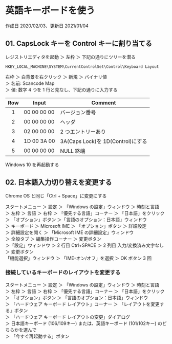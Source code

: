 # 英語キーボードを使う

作成日 2020/02/03、更新日 2021/01/04

## 01. CapsLock キーを Control キーに割り当てる

レジストリエディタを起動 ＞ 左枠 ＞ 下記の通りにツリーを潜る

`HKEY_LOCAL_MACHINE\SYSTEM\CurrentControlSet\Control\Keyboard Layout`

右枠 ＞ 白背景を右クリック ＞ 新規 ＞ バイナリ値\
＞ 名前: Scancode Map\
＞ 値: 数字 4 つを 1 行と見なし、下記の通りに入力する

| Row | Input       | Comment                           |
| :-: | ----------- | --------------------------------- |
|  1  | 00 00 00 00 | バージョン番号                    |
|  2  | 00 00 00 00 | ヘッダ                            |
|  3  | 02 00 00 00 | 2 つエントリーあり                |
|  4  | 1D 00 3A 00 | 3A(Caps Lock)を 1D(Control)にする |
|  5  | 00 00 00 00 | NULL 終端                         |

Windows 10 を再起動する

## 02. 日本語入力切り替えを変更する

Chrome OS と同じ「Ctrl + Space」に変更にする

スタートメニュー ＞ 設定 ＞ 「Windows の設定」ウィンドウ ＞ 時刻と言語\
＞ 左枠 ＞ 言語 ＞ 右枠 ＞ 「優先する言語」コーナー ＞ 「日本語」をクリック\
＞ 「オプション」ボタン ＞「言語のオプション：日本語」ウィンドウ\
＞ キーボード ＞ Microsoft IME ＞ 「オプション」ボタン ＞ 詳細設定\
＞ 詳細設定を開く ＞ 「Microsoft IME の詳細設定」ウィンドウ\
＞ 全般タブ ＞ 編集操作コーナー ＞ 変更ボタン\
＞「設定」ウィンドウ ＞ 2 行目 Ctrl+SPACE ＞ 2 列目 入力/変換済み文字なし ＞ 変更ボタン\
「機能選択」ウィンドウ ＞ 「IME-オン/オフ」を選択 ＞ OK ボタン 3 回

### 接続しているキーボードのレイアウトを変更する

スタートメニュー ＞ 設定 ＞ 「Windows の設定」ウィンドウ ＞ 時刻と言語\
＞ 左枠 ＞ 言語 ＞ 右枠 ＞ 「優先する言語」コーナー ＞ 「日本語」をクリック\
＞ 「オプション」ボタン ＞ 「言語のオプション：日本語」ウィンドウ\
＞ 「ハードウェア キーボード レイアウト」コーナー ＞ 「レイアウトを変更する」ボタン\
＞ 「ハードウェア キーボード レイアウトの変更」ダイアログ\
＞ 日本語キーボード (106/109キー) または、英語キーボード (101/102キー) のどちらかを選んで\
＞ 「今すぐ再起動する」ボタン
